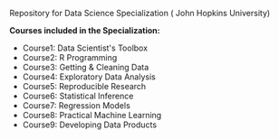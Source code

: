 Repository for Data Science Specialization ( John Hopkins University)

**Courses included in the Specialization:**
* Course1: Data Scientist's Toolbox
* Course2: R Programming
* Course3: Getting & Cleaning Data
* Course4: Exploratory Data Analysis
* Course5: Reproducible Research
* Course6: Statistical Inference
* Course7: Regression Models
* Course8: Practical Machine Learning
* Course9: Developing Data Products
